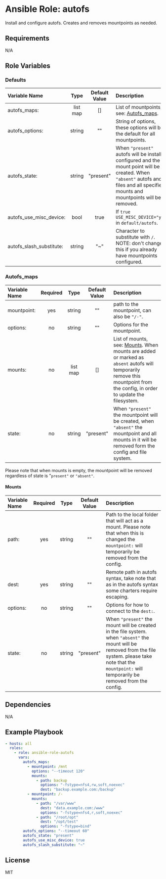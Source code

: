 # Ansible Role: autofs

Install and configure autofs. Creates and removes mountpoints as needed.

## Requirements

N/A

## Role Variables

### Defaults

| **Variable Name**       | **Type**| **Default Value**| **Description**|
| :-----------------------| :------:| :---------------:| :--------------|
| autofs_maps:            | list map| []               | List of mountpoints, see: [Autofs_maps](#autofs_maps).|
| autofs_options:         | string  | ""               | String of options, these options will be the default for all mountpoints.|
| autofs_state:           | string  | "present"        | When `"present"` autofs will be installed, configured and the mount point will be created. When `"absent"` autofs and its files and all specified mounts and mountpoints will be removed. |
| autofs_use_misc_device: | bool    | true             | If `true` `USE_MISC_DEVICE="yes"` in `default/autofs`.|
| autofs_slash_substitute:| string  | "~"              | Character to substitute with `/`. NOTE: don't change this if you already have mountpoints configured.|

### Autofs_maps

| **Variable Name**| **Required**| **Type**| **Default Value**| **Description**|
| :----------------| :----------:| :------:| :---------------:| :--------------|
| mountpoint:      | yes         | string  | ""               | path to the mountpoint, can also be `"/-"`.|
| options:         | no          | string  | ""               | Options for the mountpoint.|
| mounts:          | no          | list map| []               | List of mounts, see: [Mounts](#mounts). When mounts are added or marked as `absent` autofs will temporarily remove this mountpoint from the config, in order to update the filesystem.|
| state:           | no          | string  | "present"        | When `"present"` the mountpoint will be created, when `"absent"` the mountpoint and all mounts in it will be removed form the config and file system.|

Please note that when mounts is empty, the mountpoint will be removed regardless of state is "`present"` or `"absent"`.

#### Mounts

| **Variable Name**| **Required**| **Type**| **Default Value**| **Description**|
| :----------------| :----------:| :------:| :---------------:| :--------------|
| path:            | yes         | string  | ""               | Path to the local folder that will act as a mount. Please note that when this is changed the `mountpoint:` will temporarily be removed from the config. |
| dest:            | yes         | string  | ""               | Remote path in autofs syntax, take note that as in the autofs syntax some charters require escaping.|
| options:         | no          | string  | ""               | Options for how to connect to the `dest:`.|
| state:           | no          | string  | "present"        | When `"present"` the mount will be created in the file system. when `"absent"` the mount will be removed from the file system. please take note that the `mountpoint:` will temporarily be removed from the config.|

## Dependencies

N/A

## Example Playbook

```yaml
- hosts: all
  roles:
    - role: ansible-role-autofs
      vars:
        autofs_maps:
          - mountpoint: /mnt
            options: "--timeout 120"
            mounts:
              - path: backup
                options: "-fstype=nfs4,rw,soft,noexec"
                dest: "backup.example.com:/backup"
          - mountpoint: /-
            mounts:
              - path: "/var/www"
                dest: "data.example.com:/www"
                options: "-fstype=nfs4,r,soft,noexec"
              - path: "/root/opt"
                dest: "/opt/test"
                options: "-fstype=bind"
        autofs_options: "--timeout 60"
        autofs_state: "present"
        autofs_use_misc_device: true
        autofs_slash_substitute: "~"
```

## License

MIT
